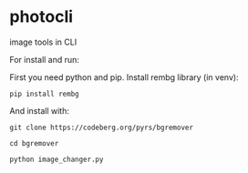 # photocli

image tools in CLI

For install and run:

First you need python  and pip. Install rembg library (in venv):

```
pip install rembg
```

And install with:

```
git clone https://codeberg.org/pyrs/bgremover

cd bgremover

python image_changer.py
```